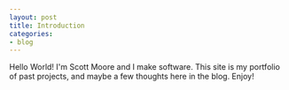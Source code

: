 ```yaml
---
layout: post
title: Introduction
categories:
- blog
---
```

Hello World! I'm Scott Moore and I make software. This site is my portfolio of past projects, and maybe a few thoughts here in the blog. Enjoy!